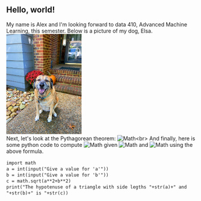 ## Hello, world!
My name is Alex and I'm looking forward to data 410, Advanced Machine Learning, this semester. Below is a picture of my dog, Elsa.<br/>
<img src="./elsa.jpg" width="200"><br/>
Next, let's look at the Pythagorean theorem: ![Math](https://render.githubusercontent.com/render/math?math=a^2%2Bb^2=c^2)<br\>
And finally, here is some python code to compute ![Math](https://render.githubusercontent.com/render/math?math=c) given ![Math](https://render.githubusercontent.com/render/math?math=a) and ![Math](https://render.githubusercontent.com/render/math?math=b) using the above formula.
```
import math
a = int(input("Give a value for 'a'"))
b = int(input("Give a value for 'b'"))
c = math.sqrt(a**2+b**2)
print("The hypotenuse of a triangle with side legths "+str(a)+" and "+str(b)+" is "+str(c))
```
